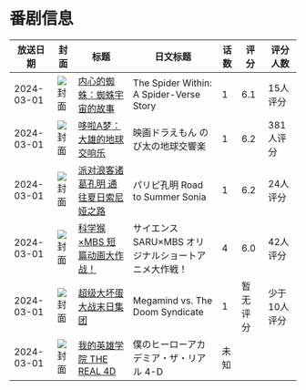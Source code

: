 # 番剧信息

|放送日期|封面|标题|日文标题|话数|评分|评分人数|
|---|---|---|---|---|---|---|
|2024-03-01|![封面](https://lain.bgm.tv/pic/cover/c/4a/87/487096_XPXP8.jpg)|[内心的蜘蛛：蜘蛛宇宙的故事](https://bangumi.tv/subject/487096)|The Spider Within: A Spider-Verse Story|1|6.1|15人评分|
|2024-03-01|![封面](https://lain.bgm.tv/pic/cover/c/99/23/444359_T3i5x.jpg)|[哆啦A梦：大雄的地球交响乐](https://bangumi.tv/subject/444359)|映画ドラえもん のび太の地球交響楽|1|6.2|381人评分|
|2024-03-01|![封面](https://lain.bgm.tv/pic/cover/c/4a/8d/467732_IVSeu.jpg)|[派对浪客诸葛孔明 通往夏日索尼娅之路](https://bangumi.tv/subject/467732)|パリピ孔明 Road to Summer Sonia|1|6.2|24人评分|
|2024-03-01|![封面](https://lain.bgm.tv/pic/cover/c/9c/8e/478666_D3WlI.jpg)|[科学猴×MBS 短篇动画大作战！](https://bangumi.tv/subject/478666)|サイエンスSARU×MBS オリジナルショートアニメ大作戦！|4|6.0|42人评分|
|2024-03-01|![封面](https://lain.bgm.tv/pic/cover/c/43/3c/536297_u966g.jpg)|[超级大坏蛋大战末日集团](https://bangumi.tv/subject/536297)|Megamind vs. The Doom Syndicate|1|暂无评分|少于10人评分|
|2024-03-01|![封面](https://lain.bgm.tv/pic/cover/c/28/90/536626_2fBAb.jpg)|[我的英雄学院 THE REAL 4D](https://bangumi.tv/subject/536626)|僕のヒーローアカデミア・ザ・リアル 4-D|未知|||
